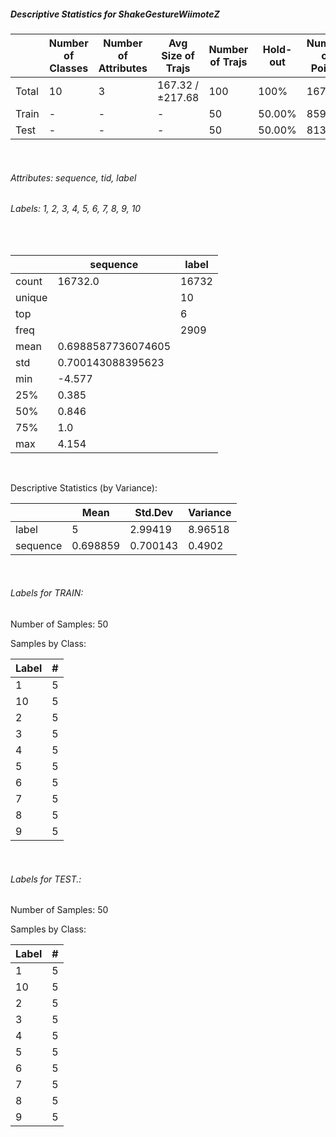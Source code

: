 ##### Descriptive Statistics for ShakeGestureWiimoteZ


|       |   Number of Classes |   Number of Attributes |   Avg Size of Trajs |   Number of Trajs | Hold-out   |   Number of Points |   Longest Size |   Shortest Size |
|-------|---------------------|------------------------|---------------------|-------------------|------------|--------------------|----------------|-----------------|
| Total | 10                  | 3                      | 167.32 / ±217.68    | 100               | 100%       |              16732 |            385 |              41 |
| Train | -                   | -                      | -                   | 50                | 50.00%     |               8594 |            385 |              41 |
| Test  | -                   | -                      | -                   | 50                | 50.00%     |               8138 |            369 |              40 |

&nbsp;

###### Attributes: sequence, tid, label


###### Labels: 1, 2, 3, 4, 5, 6, 7, 8, 9, 10

&nbsp;

|        | sequence           | label   |
|--------|--------------------|---------|
| count  | 16732.0            | 16732   |
| unique |                    | 10      |
| top    |                    | 6       |
| freq   |                    | 2909    |
| mean   | 0.6988587736074605 |         |
| std    | 0.700143088395623  |         |
| min    | -4.577             |         |
| 25%    | 0.385              |         |
| 50%    | 0.846              |         |
| 75%    | 1.0                |         |
| max    | 4.154              |         |

&nbsp;

Descriptive Statistics (by Variance): 


|          |     Mean |   Std.Dev |   Variance |
|----------|----------|-----------|------------|
| label    | 5        |  2.99419  |    8.96518 |
| sequence | 0.698859 |  0.700143 |    0.4902  |

&nbsp;

###### Labels for TRAIN:


Number of Samples: 50
Samples by Class:
|   Label |   # |
|---------|-----|
|       1 |   5 |
|      10 |   5 |
|       2 |   5 |
|       3 |   5 |
|       4 |   5 |
|       5 |   5 |
|       6 |   5 |
|       7 |   5 |
|       8 |   5 |
|       9 |   5 |

&nbsp;

###### Labels for TEST.:


Number of Samples: 50
Samples by Class:
|   Label |   # |
|---------|-----|
|       1 |   5 |
|      10 |   5 |
|       2 |   5 |
|       3 |   5 |
|       4 |   5 |
|       5 |   5 |
|       6 |   5 |
|       7 |   5 |
|       8 |   5 |
|       9 |   5 |